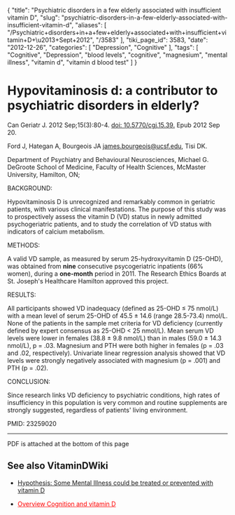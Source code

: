 {
    "title": "Psychiatric disorders in a few elderly associated with insufficient vitamin D",
    "slug": "psychiatric-disorders-in-a-few-elderly-associated-with-insufficient-vitamin-d",
    "aliases": [
        "/Psychiatric+disorders+in+a+few+elderly+associated+with+insufficient+vitamin+D+\u2013+Sept+2012",
        "/3583"
    ],
    "tiki_page_id": 3583,
    "date": "2012-12-26",
    "categories": [
        "Depression",
        "Cognitive"
    ],
    "tags": [
        "Cognitive",
        "Depression",
        "blood levels",
        "cognitive",
        "magnesium",
        "mental illness",
        "vitamin d",
        "vitamin d blood test"
    ]
}


# Hypovitaminosis d: a contributor to psychiatric disorders in elderly?

Can Geriatr J. 2012 Sep;15(3):80-4. [doi: 10.5770/cgj.15.39.](https://doi.org/10.5770/cgj.15.39.) Epub 2012 Sep 20.

Ford J, Hategan A, Bourgeois JA james.bourgeois@ucsf.edu, Tisi DK.

Department of Psychiatry and Behavioural Neurosciences, Michael G. DeGroote School of Medicine, Faculty of Health Sciences, McMaster University, Hamilton, ON;

BACKGROUND:

Hypovitaminosis D is unrecognized and remarkably common in geriatric patients, with various clinical manifestations. The purpose of this study was to prospectively assess the vitamin D (VD) status in newly admitted psychogeriatric patients, and to study the correlation of VD status with indicators of calcium metabolism.

METHODS:

A valid VD sample, as measured by serum 25-hydroxyvitamin D (25-OHD), was obtained from  **nine**  consecutive psycogeriatric inpatients (66% women), during a **one-month**  period in 2011. The Research Ethics Boards at St. Joseph's Healthcare Hamilton approved this project.

RESULTS:

All participants showed VD inadequacy (defined as 25-OHD ≤ 75 nmol/L) with a mean level of serum 25-OHD of 45.5 ± 14.6 (range 28.5-73.4) nmol/L. None of the patients in the sample met criteria for VD deficiency (currently defined by expert consensus as 25-OHD < 25 nmol/L). Mean serum VD levels were lower in females (38.8 ± 9.8 nmol/L) than in males (59.0 ± 14.3 nmol/L), p = .03. Magnesium and PTH were both higher in females (p = .03 and .02, respectively). Univariate linear regression analysis showed that VD levels were strongly negatively associated with magnesium (p = .001) and PTH (p = .02).

CONCLUSION:

Since research links VD deficiency to psychiatric conditions, high rates of insufficiency in this population is very common and routine supplements are strongly suggested, regardless of patients' living environment.

PMID: 23259020

---

PDF is attached at the bottom of this page

## See also VitaminDWiki

* [Hypothesis: Some Mental Illness could be treated or prevented with vitamin D](/posts/hypothesis-some-mental-illness-could-be-treated-or-prevented-with-vitamin-d)

* <a href="/posts/overview-cognition-and-vitamin-d" style="color: red; text-decoration: underline;" title="This link has an unknown page_id: 584">Overview Cognition and vitamin D</a>